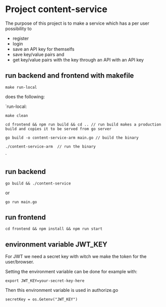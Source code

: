 # Project content-service

The purpose of this project is to make a service which has a per user possibility to 
* register
* login
* save an API key for themselfs
* save key/value pairs and
* get key/value pairs with the key through an API with an API key

## run backend and frontend with makefile

`make run-local`

does the following:

`run-local:

	make clean
 
 	cd frontend && npm run build && cd .. // run build makes a production build and copies it to be served from go server
  
 	go build -o content-service-arm main.go // build the binary
  
 	./content-service-arm  // run the binary
 `


## run backend

`go build && ./content-service`

or

`go run main.go`

## run frontend

`cd frontend && npm install && npm run start`


## environment variable JWT_KEY

For JWT we need a secret key with witch we make the token for the user/browser.

Setting the environment variable can be done for example with:

`export JWT_KEY=your-secret-key-here`

Then this environment variable is used in authorize.go

`secretKey = os.Getenv("JWT_KEY")`

